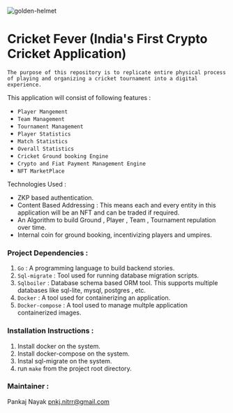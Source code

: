 
![golden-helmet](https://github.com/Sports-Dynamics/cricket-fever/assets/53615490/90734a0c-e60a-4d02-9346-aaf109fbb215)


# Cricket Fever (India's First Crypto Cricket Application)
`The purpose of this repository is to replicate entire physical process of playing and organizing a cricket tournament into a digital experience.` 

This application will consist of following features : 
- `Player Mangement`
- `Team Management`
- `Tournament Management`
- `Player Statistics`
- `Match Statistics`
- `Overall Statistics`
- `Cricket Ground booking Engine`
- `Crypto and Fiat Payment Management Engine`
- `NFT MarketPlace`


Technologies Used : 
- ZKP based authentication.
- Content Based Addressing : This means each and every entity in this application will be an NFT and can be traded if required.
- An Algorithm to build Ground , Player , Team , Tournament repulation over time.
- Internal coin for ground booking, incentivizing players and umpires. 
  
### Project Dependencies : 
1. `Go` : A programming language to build backend stories. 
2. `Sql-migrate` : Tool used for running database migration scripts. 
3. `Sqlboiler` : Database schema based ORM tool. This supports multiple databases like sql-lite, mysql, postgres , etc.
4. `Docker` : A tool used for containerizing an application. 
5. `Docker-compose` : A tool used to manage multple application containerized images.

### Installation Instructions : 
1. Install docker on the system.
2. Install docker-compose on the system.
3. Instal sql-migrate on the system.
4. run `make` from the project root directory.


### Maintainer : 
Pankaj Nayak 
pnkj.nitrr@gmail.com
